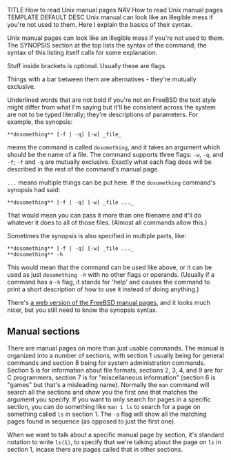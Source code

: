 TITLE How to read Unix manual pages
NAV How to read Unix manual pages
TEMPLATE DEFAULT
DESC Unix manual can look like an illegible mess if you're not used to them. Here I explain the basics of their syntax.

Unix manual pages can look like an illegible mess if you're not used to them. The SYNOPSIS section at the top lists the syntax of the command; the syntax of this listing itself calls for some explanation.

Stuff inside brackets is optional. Usually these are flags.

Things with a bar between them are alternatives - they're mutually exclusive.

Underlined words that are not bold <span class="note">if you're not on FreeBSD the text style might differ from what I'm saying but it'll be consistent across the system</span> are not to be typed literally; they're descriptions of parameters. For example, the synopsis:
```
**dosomething** [-f | -q] [-w] _file_
```
means the command is called `dosomething`, and it takes an argument which should be the name of a file. The command supports three flags: `-w`, `-q`, and `-f`; `-f` and `-q` are mutually exclusive. Exactly what each flag does will be described in the rest of the command's manual page.

`...` means multiple things can be put here. If the `dosomething` command's synopsis had said:
```
**dosomething** [-f | -q] [-w] _file ..._
```
That would mean you can pass it more than one filename and it'll do whatever it does to all of those files. (Almost all commands allow this.)

Sometimes the synopsis is also specified in multiple parts, like:
```
**dosomething** [-f | -q] [-w] _file ..._
**dosomething** -h
```
This would mean that the command can be used like above, or it can be used as just `dosomething -h` with no other flags or operands. (Usually if a command has a `-h` flag, it stands for 'help' and causes the command to print a short description of how to use it instead of doing anything.)

There's [a web version of the FreeBSD manual pages](https://www.freebsd.org/cgi/man.cgi), and it looks much nicer, but you still need to know the synopsis syntax.

## Manual sections

There are manual pages on more than just usable commands. The manual is organized into a number of sections, with section 1 usually being for general commands and section 8 being for system administration commands. Section 5 is for information about file formats, sections 2, 3, 4, and 9 are for C programmers, section 7 is for "miscellaneous information" (section 6 is "games" but that's a misleading name). Normally the `man` command will search all the sections and show you the first one that matches the argument you specify. If you want to only search for pages in a specific section, you can do something like `man 1 ls` to search for a page on something called `ls` in section 1. The `-a` flag will show all the matching pages found in sequence (as opposed to just the first one).

When we want to talk about a specific manual page by section, it's standard notation to write `ls(1)`, to specify that we're talking about the page on `ls` in section 1, incase there are pages called that in other sections.
